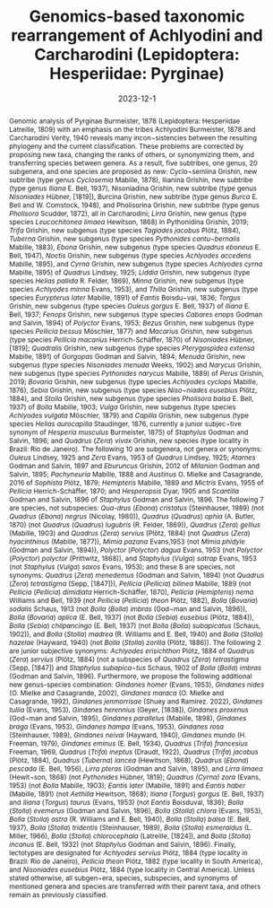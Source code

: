 ---
title: 'Genomics-based taxonomic rearrangement of Achlyodini and Carcharodini (Lepidoptera: Hesperiidae: Pyrginae)'
date: '2023-12-1'
doi: ''
journal: Insecta Mundi
issue: '1016'
pagination: '1–33'
zoobank: 'http://zoobank.org/B9AFA1A9-8664-4F31-B4D9-ACF7780C7CC6'

authors:
  - first_name: 'Jing'
    last_name: 'Zhang'
    affiliation: 'Eugene McDermott Center for Human Growth and Development and Department of Biophysics University of Texas Southwestern Medical Center 5323 Harry Hines Blvd., Dallas, TX, 75390-8816 USA'
    email: 'jingzhang.first@gmail.com'
    orcid: ''

  - first_name: 'Qian'
    last_name: 'Cong'
    affiliation: 'Eugene McDermott Center for Human Growth and Development and Department of Biophysics University of Texas Southwestern Medical Center 5323 Harry Hines Blvd., Dallas, TX, 75390-8816 USA'
    email: 'congqian1986@gmail.com'
    orcid: ''

  - first_name: 'Jinhui'
    last_name: 'Shen'
    affiliation: 'Department of Biophysics University of Texas Southwestern Medical Center 5323 Harry Hines Blvd., Dallas, TX, 75390-9050 USA'
    email: 'Jinhui.Shen@UTSouthwestern.edu'
    orcid: ''

  - first_name: 'Leina'
    last_name: 'Song'
    affiliation: 'Department of Biophysics University of Texas Southwestern Medical Center 5323 Harry Hines Blvd., Dallas, TX, 75390-9050 USA'
    email: 'Leina.Song@UTSouthwestern.edu'
    orcid: ''

  - first_name: 'Nick V.'
    last_name: 'Grishin'
    affiliation: 'Departments of Biophysics and Biochemistry University of Texas Southwestern Medical Center 5323 Harry Hines Blvd., Dallas, TX, 75390-9050 USA'
    email: 'grishin@chop.swmed.edu'
    orcid: ''


download: 'https://drive.google.com/file/d/1oBxTd6fVIHX8FM8-vypnMgkltH7QFWGn'

supplementary: ''

keywords: 
  - Checkered beetles
  - Veracruz
  - cloud forest
  - endemism

categories:
  - Lepidoptera
  - Hesperiidae
  - Pyrginae
  - Achlyodini 
  - Carcharodini
  
references:
  - authors: Bachtrog D, Thornton K, Clark A, Andolfatto P.
    year: 2006
    title: 'Extensive introgression of mitochondrial DNA relative to nuclear genes in the <i>Drosophila yakuba </i>species group. Evolution 60(2)'
    pages: 292–302
    doi: 
    url: 
    access: 

  - authors: Buchfink B, Xie C, Huson DH.
    year: 2015
    title: 'Fast and sensitive protein alignment using DIAMOND. Nature Methods 12(1)'
    pages: 59–60
    doi: 
    url: 
    access: 

  - authors: Burns JM, Janzen DH, Hajibabaei M, Hallwachs W, Hebert PD.
    year: 2008
    title: 'DNA barcodes and cryptic species of skipper butterflies in the genus <i>Perichares </i>in Area de Conservacion Guanacaste, Costa Rica. Proceedings of the National Academy of Sciences of the United States of America 105(17)'
    pages: 6350–6355
    doi: 
    url: 
    access: 

  - authors: Cong Q, Shen J, Borek D, Robbins RK, Opler PA, Otwinowski Z, Grishin NV.
    year: 2017
    title: 'When COI barcodes deceive: complete genomes reveal introgression in hairstreaks. Proceedings of the Royal Society B: Biological Sciences 284(1848)'
    pages: 20161735
    doi: 
    url: 
    access: 

  - authors: Cong Q, Shen J, Zhang J, Li W, Kinch LN, Calhoun JV, Warren AD, Grishin NV.
    year: 2021
    title: 'Genomics reveals the origins of historical specimens. Molecular Biology and Evolution 38(5)'
    pages: 2166–2176
    doi: 
    url: 
    access: 

  - authors: Cong Q, Zhang J, Grishin NV.
    year: 2019a
    title: 'Genomic determinants of speciation [Preprint]. bioRxiv BIORXIV/2019/837666.'
    pages: 
    doi: 
    url: https://www.biorxiv.org/content/10.1101/837666v1
    access: (Last accessed November 2023.)

  - authors: Cong Q, Zhang J, Shen J, Grishin NV.
    year: 2019b
    title: 'Fifty new genera of Hesperiidae (Lepidoptera). Insecta Mundi 0731'
    pages: 1–56
    doi: 
    url: 
    access: 

  - authors: Evans WH.
    year: 1953
    title: 'A catalogue of the American Hesperiidae indicating the classification and nomenclature adopted in the British Museum (Natural History). Part III. Pyrginae. Section 2. The Trustees of the British Museum (Natural History); London. v + 246 p., pls. 26–53.'
    pages: 
    doi: 
    url: 
    access: 

  - authors: Fan X, Chiba H, Huang Z, Fei W, Wang M, Safian S.
    year: 2016
    title: 'Clarification of the phylogenetic framework of the tribe Baorini (Lepidoptera: Hesperiidae: Hesperiinae) inferred from multiple gene sequences. PLoS One 11(7)'
    pages: e0156861
    doi: 
    url: 
    access: 

  - authors: Godman FD.
    year: 1907
    title: 'Notes on the American species of Hesperiidae described by Plötz. Annals and Magazine of Natural History (7)20(16)'
    pages: 132–155
    doi: 
    url: 
    access: 

  - authors: Grishin NV.
    year: 2012
    title: 'Uncus shaped akin to elephant tusks defines a new genus for two very different-in-appearance Neotropical skippers (Hesperiidae: Pyrginae). The Journal of Research on the Lepidoptera 45'
    pages: 101–112
    doi: 
    url: 
    access: 

  - authors: Hebert PD, Cywinska A, Ball SL, deWaard JR.
    year: 2003
    title: 'Biological identifications through DNA barcodes. Proceedings of the Royal Society B: Biological Sciences 270(1512)'
    pages: 313–321
    doi: 
    url: 
    access: 

  - authors: Hemming AF.
    year: 1967
    title: 'The generic names of the butterflies and their type-species (Lepidoptera: Rhopalocera). Bulletin of the British Museum (Natural History). Entomology Suppl. 9'
    pages: 1–509
    doi: 
    url: 
    access: 

  - authors: Huang Z-F, Chiba H, Jin J, Kizhakke AG, Wang M, Kunte K, Fan X-L.
    year: 2019
    title: 'A multilocus phylogenetic framework of the tribe Aeromachini (Lepidoptera: Hesperiidae: Hesperiinae), with implications for taxonomy and biogeography. Systematic Entomology 44(1)'
    pages: 163–178
    doi: 
    url: 
    access: 

  - authors: ICZN [International Commission on Zoological Nomenclature].
    year: 1999
    title: 'International code of zoological nomenclature. Fourth edition. International Trust for Zoological Nomenclature; London'
    pages: xxx + 306 p
    doi: 
    url: 
    access: 

  - authors: Lemes JRA, Siewert RR, Mielke OHH, Casagrade MM, Warren AD.
    year: 2023
    title: 'Taxonomic and distributional notes on <i>Bolla tepeca </i>(Bell, 1942), new combination (Lepidoptera: Hesperiidae: Pyrginae). Tropical Lepidoptera Research 33(2)'
    pages: 102
    doi: 
    url: 
    access: 

  - authors: Li W, Cong Q, Shen J, Zhang J, Hallwachs W, Janzen DH, Grishin NV.
    year: 2019
    title: 'Genomes of skipper butterflies reveal extensive convergence of wing patterns. Proceedings of the National Academy of Sciences of the United States of America 116(13)'
    pages: 6232–6237
    doi: 
    url: 
    access: 

  - authors: Lukhtanov VA, Sourakov A, Zakharov E.
    year: 2016
    title: 'DNA barcodes as a tool in biodiversity research: testing pre-existing taxonomic hypotheses in Delphic Apollo butterflies (Lepidoptera, Papilionidae). Systematics and Biodiversity 14'
    pages: 599–613
    doi: 
    url: 
    access: 

  - authors: Mabille P.
    year: 1903
    title: 'Lepidoptera Rhopalocera. Fam. Hesperidae. Genera Insectorum 17a'
    pages: 1–78
    doi: 
    url: 
    access: 

  - authors: Nguyen LT, Schmidt HA, von Haeseler A, Minh BQ.
    year: 2015
    title: 'IQ-TREE: a fast and effective stochastic algorithm for estimating maximum-likelihood phylogenies. Molecular Biology and Evolution 32(1)'
    pages: 268–274
    doi: 
    url: 
    access: 

  - authors: Plötz C.
    year: 1882
    title: 'Einige Hesperiinen-Gattungen und deren Arten. Berliner entomologische Zeitschrift 26(2)'
    pages: 253–266
    doi: 
    url: 
    access: 

  - authors: Plötz C.
    year: 1884
    title: 'Die Hesperiinen-Gruppe der Achlyoden. Jahrbücher des nassauischen Vereins für Naturkunde 37'
    pages: 1–55
    doi: 
    url: 
    access: 

  - authors: Rambaut A.
    year: 2018
    title: 'FigTree, version 1.4.4.'
    pages: 
    doi: 
    url: http://tree.bio.ed.ac.uk/software/figtree/
    access: (Last accessed November 2023.)

  - authors: Sahoo RK, Warren AD, Collins SC, Kodandaramaiah U.
    year: 2017
    title: 'Hostplant change and paleoclimatic events explain diversification shifts in skipper butterflies (Family: Hesperiidae). BMC Evolutionary Biology 17(1)'
    pages: 174
    doi: 
    url: 
    access: 

  - authors: Sahoo RK, Warren AD, Wahlberg N, Brower AV, Lukhtanov VA, Kodandaramaiah U.
    year: 2016
    title: 'Ten genes and two topologies: an exploration of higher relationships in skipper butterflies (Hesperiidae). PeerJ 4'
    pages: e2653
    doi: 
    url: 
    access: 

  - authors: Schaus W.
    year: 1913
    title: 'New species of Rhopalocera from Costa Rica. Proceedings of the Zoological Society of London 1913(3)'
    pages: 339–367
    doi: 
    url: 
    access: 

  - authors: Shen J, Cong Q, Borek D, Otwinowski Z, Grishin NV.
    year: 2017
    title: 'Complete genome of <i>Achalarus lyciades</i>, the first representative of the Eudaminae subfamily of skippers. Current Genomics 18(4)'
    pages: 366–374
    doi: 
    url: 
    access: 

  - authors: Toussaint EFA, Braby MF, Müller CJ, Petrie EA, Kawahara AY.
    year: 2022
    title: 'Molecular phylogeny, systematics and generic classification of the butterfly subfamily Trapezitinae (Lepidoptera: Papilionoidea: Hesperiidae). Zoological Journal of the Linnean Society 195'
    pages: 1407–1421
    doi: 
    url: 
    access: 

  - authors: Toussaint EFA, Breinholt JW, Earl C, Warren AD, Brower AVZ, Yago M, Dexter KM, Espeland M, Pierce NE, Lohman DJ, Kawahara AY.
    year: 2018
    title: 'Anchored phylogenomics illuminates the skipper butterfly tree of life. BMC Evolutionary Biology 18(1)'
    pages: 101
    doi: 
    url: 
    access: 

  - authors: Toussaint EFA, Chiba H, Yago M, Dexter KM, Warren AD, Storer C, Lohman DJ, Kawahara AY.
    year: 2021a
    title: 'Afrotropics on the wing: phylogenomics and historical biogeography of awl and policeman skippers. Systematic Entomology 46(1)'
    pages: 172–185
    doi: 
    url: 
    access: 

  - authors: Toussaint EFA, Ellis EA, Gott RJ, Warren AD, Dexter KM, Storer C, Lohman DJ, Kawahara AY.
    year: 2021b
    title: 'Historical biogeography of Heteropterinae skippers via Beringian and post-Tethyan corridors. Zoologica Scripta 50(1)'
    pages: 100–111
    doi: 
    url: 
    access: 

  - authors: Toussaint EFA, Vila R, Yago M, Chiba H, Warren AD, Aduse-Poku K, Storer C, Dexter KM, Maruyama K, Lohman DJ, Kawahara AY.
    year: 2019
    title: 'Out of the Orient: Post-Tethyan transoceanic and trans-Arabian routes fostered the spread of Baorini skippers in the Afrotropics. Systematic Entomology 44(4)'
    pages: 926–938
    doi: 
    url: 
    access: 

  - authors: Warren AD, Ogawa JR, Brower AVZ.
    year: 2008
    title: 'Phylogenetic relationships of subfamilies and circumscription of tribes in the family Hesperiidae (Lepidoptera: Hesperioidea). Cladistics 24(5)'
    pages: 642–676
    doi: 
    url: 
    access: 

  - authors: Warren AD, Ogawa JR, Brower AVZ.
    year: 2009
    title: 'Revised classification of the family Hesperiidae (Lepidoptera: Hesperioidea) based on combined molecular and morphological data. Systematic Entomology 34(3)'
    pages: 467–523
    doi: 
    url: 
    access: 

  - authors: Warren BCS.
    year: 1926
    title: 'Monograph of the tribe Hesperiidi (European species) with revised classification of the subfamily Hesperiinae (Palaearctic species) based on the genital armature of the males. Transactions of the entomological Society of London 74'
    pages: 1–170
    doi: 
    url: 
    access: 

  - authors: Wiemers M, Balletto E, Dincă V, Fric ZF, Lamas G, Lukhtanov V, Munguira ML, van Swaay CAM, Vila R, Vliegenthart A, Wahlberg N, Verovnik R.
    year: 2018
    title: 'An updated checklist of the European Butterflies (Lepidoptera, Papilionoidea). ZooKeys 811'
    pages: 9-45
    doi: 
    url: 
    access: 

  - authors: Wiemers M, Chazot N, Wheat CW, Schweiger O, Wahlberg N.
    year: 2020
    title: 'A complete time-calibrated multi-gene phylogeny of the European butterflies. ZooKeys 938'
    pages: 97–124
    doi: 
    url: 
    access: 

  - authors: Zhang J, Cong Q, Burns JM, Grishin NV.
    year: 2022a
    title: 'Checking the checkered taxonomy of Plötz’s checkered skippers (Hesperiidae: Pyrgini). The Taxonomic Report of the International Lepidoptera Survey 10(5)'
    pages: 1–31
    doi: 
    url: 
    access: 

  - authors: Zhang J, Cong Q, Grishin NV.
    year: 2023a
    title: 'Thirteen new species of butterflies (Lepidoptera: Hesperiidae) from Texas. Insecta Mundi 0969'
    pages: 1–58
    doi: 
    url: 
    access: 

  - authors: Zhang J, Cong Q, Shen J, Brockmann E, Grishin NV.
    year: 2019a
    title: 'Genomes reveal drastic and recurrent phenotypic divergence in firetip skipper butterflies (Hesperiidae: Pyrrhopyginae). Proceedings of the Royal Society B: Biological Sciences 286(1903)'
    pages: 20190609
    doi: 
    url: 
    access: 

  - authors: Zhang J, Cong Q, Shen J, Brockmann E, Grishin NV.
    year: 2019b
    title: 'Three new subfamilies of skipper butterflies (Lepidoptera, Hesperiidae). ZooKeys 861'
    pages: 91–105
    doi: 
    url: 
    access: 

  - authors: Zhang J, Cong Q, Shen J, Grishin NV.
    year: 2022b
    title: 'Taxonomic changes suggested by the genomic analysis of Hesperiidae (Lepidoptera). Insecta Mundi 0921'
    pages: 1–135
    doi: 
    url: 
    access: 

  - authors: Zhang J, Cong Q, Shen J, Opler PA, Grishin NV.
    year: 2021
    title: 'Genomics-guided refinement of butterfly taxonomy. The Taxonomic Report of the International Lepidoptera Survey 9(3)'
    pages: 1–54
    doi: 
    url: 
    access: 

  - authors: Zhang J, Cong Q, Shen J, Song L, Grishin NV.
    year: 2022c
    title: 'Genomic DNA sequencing reveals two new North American species of <i>Staphylus </i>(Hesperiidae: Pyrginae: Carcharodini). The Taxonomic Report of the International Lepidoptera Survey 10(4)'
    pages: 1–13
    doi: 
    url: 
    access: 

  - authors: Zhang J, Cong Q, Shen J, Song L, Grishin NV.
    year: 2023b
    title: 'Butterfly classification and species discovery using genomics. The Taxonomic Report of the International Lepidoptera Survey 11(3)'
    pages: 1–93
    doi: 
    url: 
    access: 

  - authors: Zhang J, Cong Q, Shen J, Song L, Grishin NV.
    year: 2023c
    title: 'A taxonomic list of the Old World genera in the subfamily Hesperiinae (Hesperiidae) arranged into tribes. The Taxonomic Report of the International Lepidoptera Survey 11(2)'
    pages: 1–6
    doi: 
    url: 
    access: 

  - authors: Zhang J, Cong Q, Shen J, Song L, Grishin NV.
    year: 2023d
    title: 'Supplementary information to “Genomics-based taxonomic rearrangement of Achlyodini and Carcharodini (Lepidoptera: Hesperiidae: Pyrginae).” Table S1, Table S2, and DNA sequences of exons with diagnostic characters.'
    pages: 
    doi: 
    url: https://osf.io//8be5h/
    access: (Last accessed November 2023.)

  - authors: Zhang J, Dolibaina DR, Cong Q, Shen J, Song L, Mielke CGC, Casagrade MM, Mielke OHH, Grishin NV.
    year: 2023d
    title: 'Taxonomic notes on Neotropical Hesperiidae (Lepidoptera). Zootaxa 5271(1)'
    pages: 91–114
    doi: 
    url: 
    access: 

abstract: 'Genomic analysis of Pyrginae Burmeister, 1878 (Lepidoptera: Hesperiidae Latreille, 1809) with an emphasis on the tribes Achlyodini Burmeister, 1878 and Carcharodini Verity, 1940 reveals many incon¬sistencies between the resulting phylogeny and the current classification. These problems are corrected by proposing new taxa, changing the ranks of others, or synonymizing them, and transferring species between genera. As a result, five subtribes, one genus, 20 subgenera, and one species are proposed as new: Cyclo¬semiina Grishin, new subtribe (type genus <i>Cyclosemia </i>Mabille, 1878), Ilianina Grishin, new subtribe (type genus <i>Iliana </i>E. Bell, 1937), Nisoniadina Grishin, new subtribe (type genus <i>Nisoniades </i>Hübner, [1819]), Burcina Grishin, new subtribe (type genus <i>Burca </i>E. Bell and W. Comstock, 1948), and Pholisorina Grishin, new subtribe (type genus <i>Pholisora </i>Scudder, 1872), all in Carcharodini; <i>Lirra </i>Grishin, new genus (type species <i>Leucochitonea limaea </i>Hewitson, 1868) in Pythonidina Grishin, 2019; <i>Trifa </i>Grishin, new subgenus (type species <i>Tagiades jacobus </i>Plötz, 1884), <i>Tuberna </i>Grishin, new subgenus (type species <i>Pythonides contu¬bernalis </i>Mabille, 1883), <i>Ebona </i>Grishin, new subgenus (type species <i>Quadrus eboneus </i>E. Bell, 1947), <i>Noctis </i>Grishin, new subgenus (type species <i>Achlyodes accedens </i>Mabille, 1895), and <i>Cyrna </i>Grishin, new subgenus (type species <i>Achlyodes cyrna </i>Mabille, 1895) of <i>Quadrus </i>Lindsey, 1925; <i>Liddia </i>Grishin, new subgenus (type species <i>Helias pallida </i>R. Felder, 1869), <i>Minna </i>Grishin, new subgenus (type species <i>Achlyodes minna </i>Evans, 1953), and <i>Thilla </i>Grishin, new subgenus (type species <i>Eurypterus later </i>Mabille, 1891) of <i>Eantis </i>Boisdu¬val, 1836; <i>Torgus </i>Grishin, new subgenus (type species <i>Ouleus gorgus </i>E. Bell, 1937) of <i>Iliana </i>E. Bell, 1937; <i>Fenops </i>Grishin, new subgenus (type species <i>Cabares enops </i>Godman and Salvin, 1894) of <i>Polyctor </i>Evans, 1953; <i>Bezus </i>Grishin, new subgenus (type species <i>Pellicia bessus </i>Möschler, 1877) and <i>Macarius </i>Grishin, new subgenus (type species <i>Pellicia macarius </i>Herrich-Schäffer, 1870) of <i>Nisoniades </i>Hübner, [1819]; <i>Quadralis </i>Grishin, new subgenus (type species <i>Pterygospidea extensa </i>Mabille, 1891) of <i>Gorgopas </i>Godman and Salvin, 1894; <i>Menuda </i>Grishin, new subgenus (type species <i>Nisoniades menuda </i>Weeks, 1902) and <i>Narycus </i>Grishin, new subgenus (type species <i>Pythonides narycus </i>Mabille, 1889) of <i>Perus </i>Grishin, 2019; <i>Bovaria </i>Grishin, new subgenus (type species <i>Achlyodes cyclops </i>Mabille, 1876), <i>Sebia </i>Grishin, new subgenus (type species <i>Niso¬niades eusebius </i>Plötz, 1884), and <i>Stolla </i>Grishin, new subgenus (type species <i>Pholisora balsa </i>E. Bell, 1937) of <i>Bolla </i>Mabille, 1903; <i>Vulga </i>Grishin, new subgenus (type species <i>Achlyodes vulgata </i>Möschler, 1879) and <i>Capilla </i>Grishin, new subgenus (type species <i>Helias aurocapilla </i>Staudinger, 1876, currently a junior subjec¬tive synonym of <i>Hesperia musculus </i>Burmeister, 1875) of <i>Staphylus </i>Godman and Salvin, 1896; and <i>Quadrus </i>(<i>Zera</i>) <i>vivax </i>Grishin, new species (type locality in Brazil: Rio de Janeiro). The following 10 are subgenera, not genera or synonyms: <i>Ouleus </i>Lindsey, 1925 and <i>Zera </i>Evans, 1953 of <i>Quadrus </i>Lindsey, 1925; <i>Atarnes </i>Godman and Salvin, 1897 and <i>Eburuncus </i>Grishin, 2012 of <i>Milanion </i>Godman and Salvin, 1895; <i>Pachyneuria </i>Mabille, 1888 and <i>Austinus </i>O. Mielke and Casagrande, 2016 of <i>Sophista </i>Plötz, 1879; <i>Hemipteris </i>Mabille, 1889 and <i>Mictris </i>Evans, 1955 of <i>Pellicia </i>Herrich-Schäffer, 1870; and <i>Hesperopsis </i>Dyar, 1905 and <i>Scantilla </i>Godman and Salvin, 1896 of <i>Staphylus </i>Godman and Salvin, 1896. The following 7 are species, not subspecies: <i>Qua-drus </i>(<i>Ebona</i>) <i>cristatus </i>(Steinhauser, 1989) (not <i>Quadrus </i>(<i>Ebona</i>) <i>negrus </i>(Nicolay, 1980)), <i>Quadrus </i>(<i>Quadrus</i>) <i>ophia </i>(A. Butler, 1870) (not <i>Quadrus </i>(<i>Quadrus</i>) <i>lugubris </i>(R. Felder, 1869)), <i>Quadrus </i>(<i>Zera</i>) <i>gellius </i>(Mabille, 1903) and <i>Quadrus </i>(<i>Zera</i>) <i>servius </i>(Plötz, 1884) (not <i>Quadrus </i>(<i>Zera</i>) <i>hyacinthinus </i>(Mabille, 1877)), <i>Mimia pazana </i>Evans,1953 (not <i>Mimia phidyle </i>(Godman and Salvin, 1894)), <i>Polyctor </i>(<i>Polyctor</i>) <i>dagua </i>Evans, 1953 (not <i>Polyctor </i>(<i>Polyctor</i>) <i>polyctor </i>(Prittwitz, 1868)), and <i>Staphylus </i>(<i>Vulga</i>) <i>satrap </i>Evans, 1953 (not <i>Staphylus </i>(<i>Vulga</i>) <i>saxos </i>Evans, 1953); and these 8 are species, not synonyms: <i>Quadrus </i>(<i>Zera</i>) <i>menedemus </i>(Godman and Salvin, 1894) (not <i>Quadrus </i>(<i>Zera</i>) <i>tetrastigma </i>(Sepp, [1847])), <i>Pellicia </i>(<i>Pellicia</i>) <i>bilinea </i>Mabille, 1889 (not <i>Pellicia </i>(<i>Pellicia</i>) <i>dimidiata </i>Herrich-Schäffer, 1870), <i>Pellicia </i>(<i>Hemipteris</i>) <i>nema </i>Williams and Bell, 1939 (not <i>Pellicia </i>(<i>Pellicia</i>) <i>theon </i>Plötz, 1882), <i>Bolla </i>(<i>Bovaria</i>) <i>sodalis </i>Schaus, 1913 (not <i>Bolla </i>(<i>Bolla</i>) <i>imbras </i>(God¬man and Salvin, 1896)), <i>Bolla </i>(<i>Bovaria</i>) <i>aplica </i>(E. Bell, 1937) (not <i>Bolla </i>(<i>Sebia</i>) <i>eusebius </i>(Plötz, 1884)), <i>Bolla </i>(<i>Sebia</i>) <i>chilpancingo </i>(E. Bell, 1937) (not <i>Bolla </i>(<i>Bolla</i>) <i>subapicatus </i>(Schaus, 1902)), and <i>Bolla </i>(<i>Stolla</i>) <i>madrea </i>(R. Williams and E. Bell, 1940) and <i>Bolla </i>(<i>Stolla</i>) <i>hazelae </i>(Hayward, 1940) (not <i>Bolla </i>(<i>Stolla</i>) <i>zorilla </i>(Plötz, 1886)). The following 2 are junior subjective synonyms: <i>Achlyodes erisichthon </i>Plötz, 1884 of <i>Quadrus </i>(<i>Zera</i>) <i>servius </i>(Plötz, 1884) (not a subspecies of <i>Quadrus </i>(<i>Zera</i>) <i>tetrastigma </i>(Sepp, [1847]) and <i>Staphylus subapica¬tus </i>Schaus, 1902 of <i>Bolla </i>(<i>Bolla</i>) <i>imbras </i>(Godman and Salvin, 1896). Furthermore, we propose the following additional new genus-species combination: <i>Gindanes homer </i>(Evans, 1953), <i>Gindanes nides </i>(O. Mielke and Casagrande, 2002), <i>Gindanes maraca </i>(O. Mielke and Casagrande, 1992), <i>Gindanes jenmorrisae </i>(Shuey and Ramírez. 2022), <i>Gindanes tullia </i>(Evans, 1953), <i>Gindanes herennius </i>(Geyer, [1838]), <i>Gindanes proxenus </i>(God¬man and Salvin, 1895), <i>Gindanes parallelus </i>(Mabille, 1898), <i>Gindanes braga </i>(Evans, 1953), <i>Gindanes hampa </i>(Evans, 1953), <i>Gindanes rosa </i>(Steinhauser, 1989), <i>Gindanes neivai </i>(Hayward, 1940), <i>Gindanes mundo </i>(H. Freeman, 1979), <i>Gindanes eminus </i>(E. Bell, 1934), <i>Quadrus </i>(<i>Trifa</i>) <i>francesius </i>Freeman, 1969, <i>Quadrus </i>(<i>Trifa</i>) <i>ineptus </i>(Draudt, 1922), <i>Quadrus </i>(<i>Trifa</i>) <i>jacobus </i>(Plötz, 1884), <i>Quadrus </i>(<i>Tuberna</i>) <i>lancea </i>(Hewitson, 1868), <i>Quadrus </i>(<i>Ebona</i>) <i>pescada </i>(E. Bell, 1956), <i>Lirra pteras </i>(Godman and Salvin, 1895), and <i>Lirra limaea </i>(Hewit¬son, 1868) (not <i>Pythonides </i>Hübner, 1819); <i>Quadrus (Cyrna) zora </i>(Evans, 1953) (not <i>Bolla </i>Mabille, 1903); <i>Eantis later </i>(Mabille, 1891) and <i>Eantis haber </i>(Mabille, 1891) (not <i>Aethilla </i>Hewitson, 1868); <i>Iliana </i>(<i>Torgus</i>) <i>gorgus </i>(E. Bell, 1937) and <i>Iliana </i>(<i>Torgus</i>) <i>taurus </i>(Evans, 1953) (not <i>Eantis </i>Boisduval, 1836); <i>Bolla </i>(<i>Stolla</i>) <i>evemerus </i>(Godman and Salvin, 1896), <i>Bolla </i>(<i>Stolla</i>) <i>chlora </i>(Evans, 1953), <i>Bolla </i>(<i>Stolla</i>) <i>astra </i>(R. Williams and E. Bell, 1940), <i>Bolla </i>(<i>Stolla</i>) <i>balsa </i>(E. Bell, 1937), <i>Bolla </i>(<i>Stolla</i>) <i>tridentis </i>(Steinhauser, 1989), <i>Bolla </i>(<i>Stolla</i>) <i>esmeraldus </i>(L. Miller, 1966), <i>Bolla </i>(<i>Stolla</i>) <i>chlorocephala </i>(Latreille, [1824]), and <i>Bolla </i>(<i>Stolla</i>) <i>incanus </i>(E. Bell, 1932) (not <i>Staphylus </i>Godman and Salvin, 1896). Finally, lectotypes are designated for <i>Achlyodes servius </i>Plötz, 1884 (type locality in Brazil: Rio de Janeiro), <i>Pellicia theon </i>Plötz, 1882 (type locality in South America), and <i>Nisoniades eusebius </i>Plötz, 1884 (type locality in Central America). Unless stated otherwise, all subgen¬era, species, subspecies, and synonyms of mentioned genera and species are transferred with their parent taxa, and others remain as previously classified.'

---